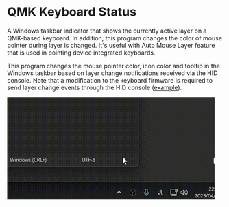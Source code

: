 # QMK Keyboard Status

A Windows taskbar indicator that shows the currently active layer on a QMK-based keyboard.
In addition, this program changes the color of mouse pointer during layer is changed. It's useful with Auto Mouse Layer feature that is used in pointing device integrated keyboards.

This program changes the mouse pointer color, icon color and tooltip in the Windows taskbar based on layer change notifications received via the HID console. Note that a modification to the keyboard firmware is required to send layer change events through the HID console ([example](https://github.com/kazubu/qmk-userspace-vial/blob/dfbad24f6e3ccde04e80361c52b4dc3aadc1f5f9/keyboards/mck/trackballseries/47/keymaps/vial/keymap.c#L198)).

![image](https://raw.githubusercontent.com/kazubu/QMK_KeyboardStatus/images/image1.gif)
